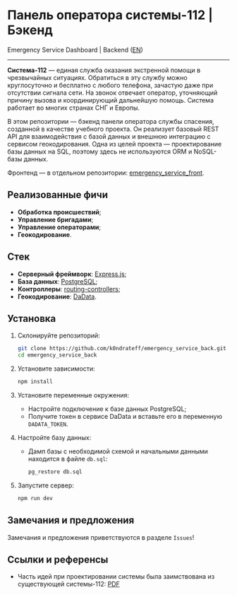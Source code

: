 # Панель оператора системы-112 | Бэкенд
Emergency Service Dashboard | Backend ([EN](./README_EN.md))

---

**Система-112** — единая служба оказания экстренной помощи в чрезвычайных ситуациях. Обратиться в эту службу можно 
круглосуточно и бесплатно с любого телефона, зачастую даже при отсутствии сигнала сети. На звонок отвечает оператор, 
уточняющий причину вызова и координирующий дальнейшую помощь. Система работает во многих странах СНГ и Европы.

В этом репозитории — бэкенд панели оператора службы спасения, созданной в качестве учебного проекта. Он реализует 
базовый REST API для взаимодействия с базой данных и внешнюю интеграцию с сервисом геокодирования. Одна из целей 
проекта — проектирование базы данных на SQL, поэтому здесь не используются ORM и NoSQL-базы данных.

Фронтенд — в отдельном репозитории: [emergency_service_front](https://github.com/k0ndrateff/emergency_service_front).

## Реализованные фичи

- **Обработка происшествий**;
- **Управление бригадами**;
- **Управление операторами**;
- **Геокодирование**.

## Стек

- **Серверный фреймворк**: [Express.js](https://expressjs.com/);
- **База данных**: [PostgreSQL](https://www.postgresql.org/);
- **Контроллеры**: [routing-controllers](https://github.com/typestack/routing-controllers);
- **Геокодирование**: [DaData](https://dadata.ru/).

## Установка

1. Склонируйте репозиторий:
   ```bash
   git clone https://github.com/k0ndrateff/emergency_service_back.git
   cd emergency_service_back
   ```

2. Установите зависимости:
   ```bash
   npm install
   ```

3. Установите переменные окружения:
    - Настройте подключение к базе данных PostgreSQL;
    - Получите токен в сервисе DaData и вставьте его в переменную `DADATA_TOKEN`.

4. Настройте базу данных:
    - Дамп базы с необходимой схемой и начальными данными находится в файле `db.sql`:
      ```bash
      pg_restore db.sql
      ```

5. Запустите сервер:
   ```bash
   npm run dev
   ```

## Замечания и предложения

Замечания и предложения приветствуются в разделе `Issues`!

## Ссылки и референсы

- Часть идей при проектировании системы была заимствована из существующей системы-112: [PDF](https://protei.ru/sites/default/files/2024-03/RP_S_112_2024.pdf)
